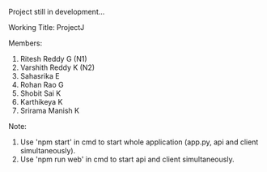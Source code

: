Project still in development...

Working Title: ProjectJ

Members:
1) Ritesh Reddy G (N1)
2) Varshith Reddy K (N2)
3) Sahasrika E 
4) Rohan Rao G
5) Shobit Sai K
6) Karthikeya K
7) Srirama Manish K

Note: 
1) Use 'npm start' in cmd to start whole application (app.py, api and client simultaneously).
2) Use 'npm run web' in cmd to start api and client simultaneously.